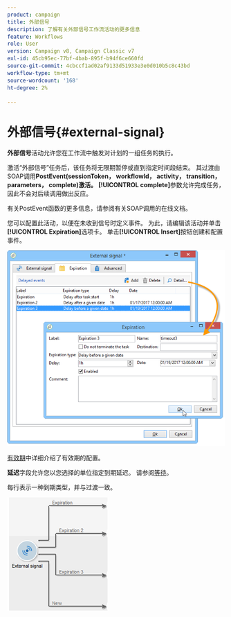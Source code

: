 ```yaml
---
product: campaign
title: 外部信号
description: 了解有关外部信号工作流活动的更多信息
feature: Workflows
role: User
version: Campaign v8, Campaign Classic v7
exl-id: 45cb95ec-77bf-4bab-895f-b94f6ce660fd
source-git-commit: 4cbccf1ad02af9133d51933e3e0d010b5c8c43bd
workflow-type: tm+mt
source-wordcount: '168'
ht-degree: 2%

---
```


# 外部信号{#external-signal}



**外部信号**&#x200B;活动允许您在工作流中触发对计划的一组任务的执行。

激活“外部信号”任务后，该任务将无限期暂停或直到指定时间段结束。 其过渡由SOAP调用&#x200B;**PostEvent(sessionToken， workflowId， activity， transition， parameters， complete)激活。** **[!UICONTROL complete]**&#x200B;参数允许完成任务，因此不会对后续调用做出反应。

有关PostEvent函数的更多信息，请参阅有关SOAP调用的在线文档。

您可以配置此活动，以便在未收到信号时定义事件。 为此，请编辑该活动并单击&#x200B;**[!UICONTROL Expiration]**&#x200B;选项卡。 单击&#x200B;**[!UICONTROL Insert]**&#x200B;按钮创建和配置事件。

![](assets/edit_signal.png)

[有效期](define-approvals.md)中详细介绍了有效期的配置。

**延迟**&#x200B;字段允许您以您选择的单位指定到期延迟。 请参阅[等待](wait.md)。

每行表示一种到期类型，并与过渡一致。

![](assets/external_sign_diag.png)
